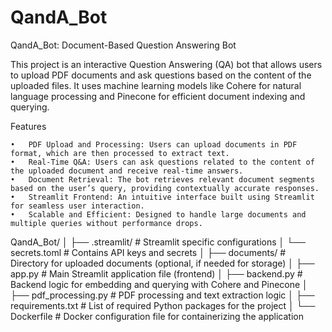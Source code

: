 # QandA_Bot
QandA_Bot: Document-Based Question Answering Bot

This project is an interactive Question Answering (QA) bot that allows users to upload PDF documents and ask questions based on the content of the uploaded files. It uses machine learning models like Cohere for natural language processing and Pinecone for efficient document indexing and querying.

Features

	•	PDF Upload and Processing: Users can upload documents in PDF format, which are then processed to extract text.
	•	Real-Time Q&A: Users can ask questions related to the content of the uploaded document and receive real-time answers.
	•	Document Retrieval: The bot retrieves relevant document segments based on the user’s query, providing contextually accurate responses.
	•	Streamlit Frontend: An intuitive interface built using Streamlit for seamless user interaction.
	•	Scalable and Efficient: Designed to handle large documents and multiple queries without performance drops.


QandA_Bot/
│
├── .streamlit/                    # Streamlit specific configurations
│   └── secrets.toml               # Contains API keys and secrets
│
├── documents/                     # Directory for uploaded documents (optional, if needed for storage)
│
├── app.py                         # Main Streamlit application file (frontend)
│
├── backend.py                     # Backend logic for embedding and querying with Cohere and Pinecone
│
├── pdf_processing.py              # PDF processing and text extraction logic
│
├── requirements.txt               # List of required Python packages for the project
│
└── Dockerfile                     # Docker configuration file for containerizing the application
